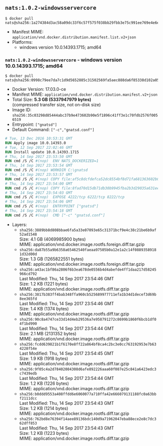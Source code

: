 ## `nats:1.0.2-windowsservercore`

```console
$ docker pull nats@sha256:1a274384d3ac58a09dc33f6c57f575f038bb29fbb3e75c991ee769e4e6e52ef9
```

-	Manifest MIME: `application/vnd.docker.distribution.manifest.list.v2+json`
-	Platforms:
	-	windows version 10.0.14393.1715; amd64

### `nats:1.0.2-windowsservercore` - windows version 10.0.14393.1715; amd64

```console
$ docker pull nats@sha256:0998c79ee7da7c1d9d5652885c31502569fa5aec888da6f85338d102a05bcc6e
```

-	Docker Version: 17.03.0-ce
-	Manifest MIME: `application/vnd.docker.distribution.manifest.v2+json`
-	Total Size: **5.3 GB (5337947979 bytes)**  
	(compressed transfer size, not on-disk size)
-	Image ID: `sha256:35c03298d85444abc37b9e473602b90e5f1896c41ff3e1c70fdb2576f0056519`
-	Entrypoint: `["gnatsd"]`
-	Default Command: `["-c","gnatsd.conf"]`

```dockerfile
# Tue, 13 Dec 2016 10:53:31 GMT
RUN Apply image 10.0.14393.0
# Tue, 12 Sep 2017 22:02:46 GMT
RUN Install update 10.0.14393.1715
# Thu, 14 Sep 2017 23:53:50 GMT
RUN cmd /S /C #(nop)  ENV NATS_DOCKERIZED=1
# Thu, 14 Sep 2017 23:53:54 GMT
RUN cmd /S /C #(nop) WORKDIR C:\gnatsd
# Thu, 14 Sep 2017 23:53:57 GMT
RUN cmd /S /C #(nop) COPY file:af5c8dcfdefca52dc8554bf8d71fa681363602b0e9ce7082275f43a8a56aab5a in gnatsd.exe 
# Thu, 14 Sep 2017 23:54:00 GMT
RUN cmd /S /C #(nop) COPY file:8fad70d15db71db30b9945fba2b3d29035a631ee4fe410e797aef6981c2a1879 in gnatsd.conf 
# Thu, 14 Sep 2017 23:54:03 GMT
RUN cmd /S /C #(nop)  EXPOSE 4222/tcp 6222/tcp 8222/tcp
# Thu, 14 Sep 2017 23:54:06 GMT
RUN cmd /S /C #(nop)  ENTRYPOINT ["gnatsd"]
# Thu, 14 Sep 2017 23:54:18 GMT
RUN cmd /S /C #(nop)  CMD ["-c" "gnatsd.conf"]
```

-	Layers:
	-	`sha256:3889bb8d808bbae6fa5a33e07093e65c31371bcf9e4c38c21be6b9af52ad1548`  
		Size: 4.1 GB (4069985900 bytes)  
		MIME: application/vnd.docker.image.rootfs.foreign.diff.tar.gzip
	-	`sha256:da87b55a9b6358a65462540faeaa97505b0a12e1a2c14f08893589181d32d00d`  
		Size: 1.3 GB (1265822551 bytes)  
		MIME: application/vnd.docker.image.rootfs.foreign.diff.tar.gzip
	-	`sha256:a43ac1bf86a2806f6b3ea678de0556b4d4abefde4ff1daa217d58245966cd792`  
		Last Modified: Thu, 14 Sep 2017 23:54:46 GMT  
		Size: 1.2 KB (1221 bytes)  
		MIME: application/vnd.docker.image.rootfs.diff.tar.gzip
	-	`sha256:3817b383ff4bab348ffa960cb525689977711efa1b34d1decef3d69b8ee365fd`  
		Last Modified: Thu, 14 Sep 2017 23:54:46 GMT  
		Size: 1.4 KB (1374 bytes)  
		MIME: application/vnd.docker.image.rootfs.diff.tar.gzip
	-	`sha256:90c8a4747ce33d14d4eb29536a7e958791272c8699b1860f6bcb1df04f1bd990`  
		Last Modified: Thu, 14 Sep 2017 23:54:44 GMT  
		Size: 2.1 MB (2131352 bytes)  
		MIME: application/vnd.docker.image.rootfs.diff.tar.gzip
	-	`sha256:fcdd639821b1f6170e8ff22a864bf8ca4c2bc3e0cc763192953e7b634228f54e`  
		Last Modified: Thu, 14 Sep 2017 23:54:45 GMT  
		Size: 1.9 KB (1918 bytes)  
		MIME: application/vnd.docker.image.rootfs.diff.tar.gzip
	-	`sha256:9f05c4a2d78402084308d6afe892226aaa60f087e25c841a6423edc3c7439edb`  
		Last Modified: Thu, 14 Sep 2017 23:54:44 GMT  
		Size: 1.2 KB (1226 bytes)  
		MIME: application/vnd.docker.image.rootfs.diff.tar.gzip
	-	`sha256:b0ddd9553a408ffdd6e6060077a710ffa42e666079131188fc0a63bbf2111dcc`  
		Last Modified: Thu, 14 Sep 2017 23:54:43 GMT  
		Size: 1.2 KB (1214 bytes)  
		MIME: application/vnd.docker.image.rootfs.diff.tar.gzip
	-	`sha256:762bd8e76394f14aee89136bdc140d9a71962047eba88ece2e8c7dc362dff853`  
		Last Modified: Thu, 14 Sep 2017 23:54:43 GMT  
		Size: 1.2 KB (1223 bytes)  
		MIME: application/vnd.docker.image.rootfs.diff.tar.gzip
